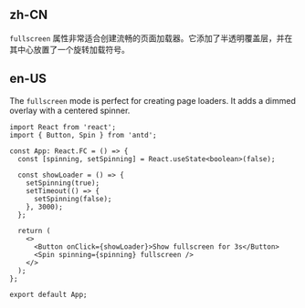 ## zh-CN

`fullscreen` 属性非常适合创建流畅的页面加载器。它添加了半透明覆盖层，并在其中心放置了一个旋转加载符号。

## en-US

The `fullscreen` mode is perfect for creating page loaders. It adds a dimmed overlay with a centered spinner.
```tsx
import React from 'react';
import { Button, Spin } from 'antd';

const App: React.FC = () => {
  const [spinning, setSpinning] = React.useState<boolean>(false);

  const showLoader = () => {
    setSpinning(true);
    setTimeout(() => {
      setSpinning(false);
    }, 3000);
  };

  return (
    <>
      <Button onClick={showLoader}>Show fullscreen for 3s</Button>
      <Spin spinning={spinning} fullscreen />
    </>
  );
};

export default App;
```
